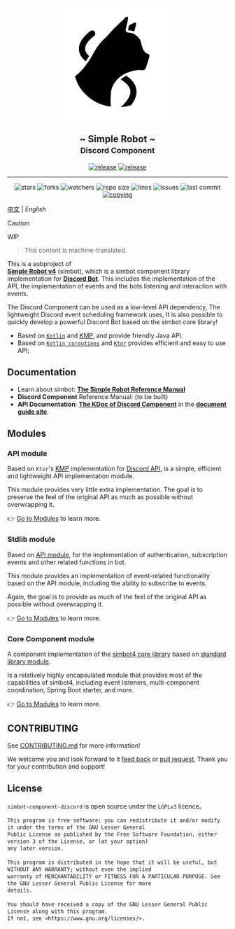 <!--suppress HtmlDeprecatedAttribute -->
<div align="center">
<picture>
  <source media="(prefers-color-scheme: dark)" srcset=".simbot/logo-dark.svg">
  <source media="(prefers-color-scheme: light)" srcset=".simbot/logo.svg">
  <img alt="simbot logo" src=".simbot/logo.svg" width="260" />
</picture>
<h2>
    ~ Simple Robot ~ <br/> <small>Discord Component</small>
</h2>
<a href="https://github.com/simple-robot/simbot-component-discord/releases/latest"><img alt="release" src="https://img.shields.io/github/v/release/simple-robot/simbot-component-discord" /></a>
<a href="https://repo1.maven.org/maven2/love/forte/simbot/component/simbot-component-discord-api/" target="_blank">
  <img alt="release" src="https://img.shields.io/maven-central/v/love.forte.simbot.component/simbot-component-discord-api" /></a>
   <hr>
   <img alt="stars" src="https://img.shields.io/github/stars/simple-robot/simbot-component-discord" />
   <img alt="forks" src="https://img.shields.io/github/forks/simple-robot/simbot-component-discord" />
   <img alt="watchers" src="https://img.shields.io/github/watchers/simple-robot/simbot-component-discord" />
   <img alt="repo size" src="https://img.shields.io/github/repo-size/simple-robot/simbot-component-discord" />
   <img alt="lines" src="https://img.shields.io/tokei/lines/github/simple-robot/simbot-component-discord" />
   <img alt="issues" src="https://img.shields.io/github/issues-closed/simple-robot/simbot-component-discord?color=green" />
   <img alt="last commit" src="https://img.shields.io/github/last-commit/simple-robot/simbot-component-discord" />
   <a href="./COPYING"><img alt="copying" src="https://img.shields.io/github/license/simple-robot/simbot-component-discord" /></a>

</div>

[中文](README_CN.md) | _English_

> [!caution]
> WIP

> This content is machine-translated.

This is a subproject of  
[**Simple Robot v4**][simbot4 gh] (simbot),
which is a simbot component library implementation for 
[**Discord Bot**][discord bot doc].
This includes the implementation of the API, 
the implementation of events and the bots listening and interaction with events.

The Discord Component can be used as a low-level API dependency,
The lightweight Discord event scheduling framework uses,
It is also possible to quickly develop a powerful Discord Bot based on the simbot core library!

- Based on [`Kotlin`](https://kotlinlang.org/) and [KMP][KMP], and provide friendly Java API.
- Based on [`Kotlin coroutines`](https://github.com/Kotlin/kotlinx.coroutines) and [`Ktor`](https://ktor.io/) provides efficient and easy to use API;

## Documentation

- Learn about simbot: [**The Simple Robot Reference Manual**][simbot doc]
- **Discord Component** Reference Manual: (to be built)
- **API Documentation**: [**The KDoc of Discord Component**](https://docs.simbot.forte.love/components/discord) in the [**document guide site**](https://docs.simbot.forte.love). 

## Modules
### API module

Based on `Ktor`'s [KMP][KMP] implementation for [Discord API][discord bot doc],
is a simple, efficient and lightweight API implementation module.

This module provides very little extra implementation.
The goal is to preserve the feel of the original API as much as possible without overwrapping it.

👉 [Go to Modules](simbot-component-discord-api) to learn more.

### Stdlib module

Based on [API module](simbot-component-discord-api), 
for the implementation of authentication, subscription events and other related functions in bot.

This module provides an implementation of event-related functionality based on the API module, 
including the ability to subscribe to events.

Again, the goal is to provide as much of the feel of the original API as possible without overwrapping it.

👉 [Go to Modules](simbot-component-discord-stdlib) to learn more.

### Core Component module

A component implementation of the [simbot4 core library][simbot4 gh] based on [standard library module](simbot-component-discord-stdlib).

Is a relatively highly encapsulated module that provides most of the capabilities of simbot4, 
including event listeners, multi-component coordination, Spring Boot starter, and more.

👉 [Go to Modules](simbot-component-discord-core) to learn more.

## CONTRIBUTING

See [CONTRIBUTING.md](docs/CONTRIBUTING.md) for more information! 

We welcome you and look forward to it
[feed back](https://github.com/simple-robot/simbot-component-discord/issues)
or
[pull request](https://github.com/simple-robot/simbot-component-discord/pulls),
Thank you for your contribution and support!

## License

`simbot-component-discord` is open source under the `LGPLv3` licence。

```
This program is free software: you can redistribute it and/or modify it under the terms of the GNU Lesser General 
Public License as published by the Free Software Foundation, either version 3 of the License, or (at your option) 
any later version.

This program is distributed in the hope that it will be useful, but WITHOUT ANY WARRANTY; without even the implied 
warranty of MERCHANTABILITY or FITNESS FOR A PARTICULAR PURPOSE. See the GNU Lesser General Public License for more 
details.

You should have received a copy of the GNU Lesser General Public License along with this program. 
If not, see <https://www.gnu.org/licenses/>.
```

[simbot4 gh]: https://github.com/simple-robot/simpler-robot/tree/v4-dev
[simbot doc]: https://simbot.forte.love
[discord bot doc]: https://discord.com/developers/docs/intro
[KMP]: https://kotlinlang.org/docs/multiplatform.html
